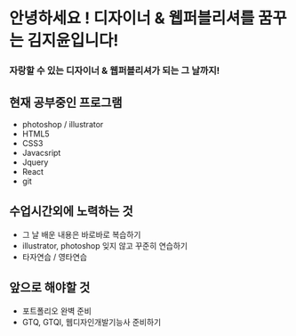 # 안녕하세요 ! 디자이너 & 웹퍼블리셔를 꿈꾸는 김지윤입니다!

### 자랑할 수 있는 디자이너 & 웹퍼블리셔가 되는 그 날까지!

## 현재 공부중인 프로그램
* photoshop / illustrator
* HTML5
* CSS3
* Javacsript
* Jquery
* React
* git

## 수업시간외에 노력하는 것
* 그 날 배운 내용은 바로바로 복습하기
* illustrator, photoshop 잊지 않고 꾸준히 연습하기
* 타자연습 / 영타연습

## 앞으로 해야할 것
* 포트폴리오 완벽 준비
* GTQ, GTQI, 웹디자인개발기능사 준비하기
